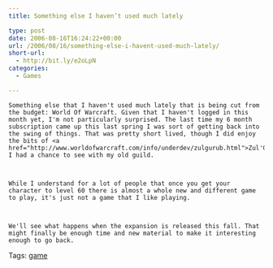 ```yaml
---
title: Something else I haven’t used much lately

type: post
date: 2006-08-16T16:24:22+00:00
url: /2006/08/16/something-else-i-havent-used-much-lately/
short-url:
  - http://bit.ly/e2oLpN
categories:
  - Games

---
```

<div class='microid-mailto+http:sha1:9c082b7279db45c316fdc45c8b20ee1a6caecb0b'>
  
    Something else that I haven't used much lately that is being cut from the budget: World Of Warcraft. Given that I haven't logged in this month yet, I'm not particularly surprised. The last time my 6 month subscription came up this last spring I was sort of getting back into the swing of things. That was pretty short lived, though I did enjoy the bits of <a href="http://www.worldofwarcraft.com/info/underdev/zulgurub.html">Zul'Gurub</a>&nbsp;that I had a chance to see with my old guild.
  
  
  
    While I understand for a lot of people that once you get your character to level 60 there is almost a whole new and different game to play, it's just not a game that I like playing.
  
  
  
    We'll see what happens when the expansion is released this fall. That might finally be enough time and new material to make it interesting enough to go back.
  
</div>

<div class="st-post-tags">
  Tags: <a href="http://www.cavort.org/tag/game/" title="game" rel="tag">game</a><br />
</div>